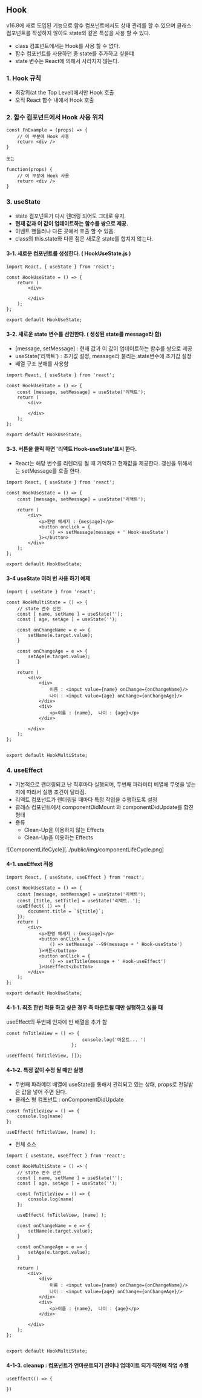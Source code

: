 ## Hook
v16.8에 새로 도입된 기능으로 함수 컴포넌트에서도 상태 관리를 할 수 있으며 클래스 컴포넌트를 작성하지 않아도 state와 같은 특성을 사용 할 수 있다.  
- class 컴포넌트에서는 Hook를 사용 할 수 없다.
- 함수 컴포넌트를 사용하던 중 state를 추가하고 싶을떄 
- state 변수는 React에 의해서 사라지지 않는다.

### 1. Hook 규칙 
- 최강위(at the Top Level)에서만 Hook 호출 
- 오직 React 함수 내에서 Hook 호출 
### 2. 함수 컴포넌트에서 Hook 사용 위치
```
const FnExample = (props) => {
    // 이 부분에 Hook 사용
    return <div />
}

또는 

function(props) {
    // 이 부분에 Hook 사용
    return <div />
}
```

### 3. useState
- state 컴포넌트가 다시 렌더링 되어도 그대로 유지.
- **현재 값과 이 값이 업데이트하는 함수를 쌍으로 제공.**
- 이벤트 핸들러나 다른 곳에서 호출 할 수 있음.
- class의 this.state와 다른 점은 새로운 state를 합치지 않는다.
  

#### 3-1. 새로운 컴포넌트를 생성한다. ( HookUseState.js )
```
import React, { useState } from 'react';

const HookUseState = () => {
    return (
        <div>
            
        </div>
    );
};

export default HookUseState;
```
#### 3-2. 새로운 state 변수를 선언한다. ( 생성된 state를 message라 함)
- [message, setMessage] : 현재 값과 이 값이 업데이트하는 함수를 쌍으로 제공
- useState('리액트') : 초기값 설정, message라 불리는 state변수에 초기갑 설정 
- 배열 구조 분해를 사용함 
```
import React, { useState } from 'react';

const HookUseState = () => {
    const [message, setMessage] = useState('리액트');
    return (
        <div>
            
        </div>
    );
};

export default HookUseState;
```
#### 3-3. 버튼을 클릭 하면 '리액트 Hook-useState'표시 한다.
- React는 해당 변수를 리렌더링 될 때 기억하고 현재값을 제공한다. 갱신을 위해서는 setMessage를 호출 한다.
```
import React, { useState } from 'react';

const HookUseState = () => {
    const [message, setMessage] = useState('리액트');

    return (
        <div>
            <p>환영 메세지 : {message}</p>
            <button onclick = {
                () => setMessage(message + ' Hook-useState')
            }></button>
        </div>
    );
};

export default HookUseState;
```
#### 3-4 useState 여러 번 사용 하기 예제 
```
import { useState } from 'react';

const HookMultiState = () => {
    // state 변수 선언 
    const [ name, setName ] = useState('');
    const [ age, setAge ] = useState('');

    const onChangeName = e => {
        setName(e.target.value);
    }

    const onChangeAge = e => {
        setAge(e.target.value);
    }

    return (
        <div>
            <div>
                이름 : <input value={name} onChange={onChangeName}/>
                나이 : <input value={age} onChange={onChangeAge}/>
            </div>
            <div>
                <p>이름 : {name},  나이 : {age}</p>
            </div>
                
        </div>
    );
};


export default HookMultiState;
```
### 4. useEffect
- 기본적으로 랜더링되고 난 직후마다 실행되며, 두번째 파라미터 베열에 무엇을 넣는지에 따라서 실행 조건이 달라짐.
- 리액트 컴포넌트가 렌더링될 때마다 특정 작업을 수행하도록 설정
- 클래스 컴포넌트에서 componentDidMount 와 componentDidUpdate를 합친 형태
- 종류
  - Clean-Up을 이용하지 않는 Effects
  - Clean-Up을 이용하는 Effects

![ComponentLifeCycle][../public/img/componentLifeCycle.png]


#### 4-1. useEffext 적용
```
import React, { useState, useEffect } from 'react';

const HookUseState = () => {
    const [message, setMessage] = useState('리액트');
    const [title, setTitle] = useState('리액트..');
    useEffect( () => {
        document.title = `${title}`;
    });
    return (
        <div>
            <p>환영 메세지 : {message}</p>
            <button onClick = {
                () => setMessage`--99(message + ' Hook-useState')
            }>버튼</button>
            <button onClick = {
                () => setTitle(message + ' Hook-useEffect')
            }>UseEffect</button>
        </div>
    );
};

export default HookUseState;
```
#### 4-1-1. 최초 한번 적용 하고 싶은 경우 즉 마운트될 때만 실행하고 싶을 때
useEffect의 두번째 인자에 빈 배열을 추가 함
```
const fnTitleView = () => {
                            console.log('마운트... ')
                        };
                        
useEffect( fnTitleView, []);
```
#### 4-1-2. 특정 값이 수정 될 때만 실행 
- 두번째 파라메터 배열에 useState를 통해서 관리되고 있는 상태, props로 전달받은 값을 넣어 주면 된다.
- 클래스 형 컴포넌트 : onComponentDidUpdate 
```
const fnTitleView = () => {
    console.log(name)
};
    
useEffect( fnTitleView, [name] );
```
- 전체 소스
```
import { useState, useEffect } from 'react';

const HookMultiState = () => {
    // state 변수 선언 
    const [ name, setName ] = useState('');
    const [ age, setAge ] = useState('');

    const fnTitleView = () => {
        console.log(name)
    };
    
    useEffect( fnTitleView, [name] );

    const onChangeName = e => {
        setName(e.target.value);
    }

    const onChangeAge = e => {
        setAge(e.target.value);
    }

    return (
        <div>
            <div>
                이름 : <input value={name} onChange={onChangeName}/>
                나이 : <input value={age} onChange={onChangeAge}/>
            </div>
            <div>
                <p>이름 : {name},  나이 : {age}</p>
            </div>
                
        </div>
    );
};


export default HookMultiState;
```
#### 4-1-3. cleanup : 컴포넌트가 언마운트되기 전이나 업데이트 되기 직전에 작업 수헹 
```
useEffect(() => {

})

